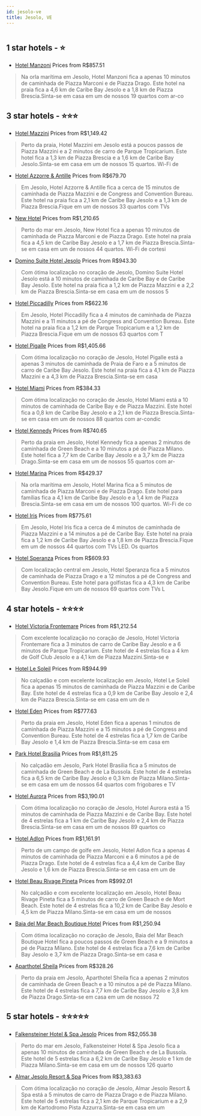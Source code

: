 ```yaml
---
id: jesolo-ve
title: Jesolo, VE
---
```


<center><img src="https://i.travelapi.com/hotels/2000000/1230000/1229900/1229814/8ed27ac1_z.jpg" alt="" /></center>


##  1 star hotels - ⭐️

-    [Hotel Manzoni](https://www.hurb.com/br/aud/https://www.hurb.com/br/hotels/jesolo/hotel-manzoni-HT-RHWL?cmp=18055) Prices from R$857.51
   > Na orla marítima em Jesolo, Hotel Manzoni fica a apenas 10 minutos de caminhada de Piazza Marconi e de Piazza Drago.  Este hotel na praia fica a 4,6 km de Caribe Bay Jesolo e a 1,8 km de Piazza Brescia.Sinta-se em casa em um de nossos 19 quartos com ar-co

##  3 star hotels - ⭐️⭐️⭐️

-    [Hotel Mazzini](https://www.hurb.com/br/aud/https://www.hurb.com/br/hotels/jesolo/hotel-mazzini-HT-IA69?cmp=18055) Prices from R$1,149.42
   > Perto da praia, Hotel Mazzini em Jesolo está a poucos passos de Piazza Mazzini e a 2 minutos de carro de Parque Tropicarium.  Este hotel fica a 1,3 km de Piazza Brescia e a 1,6 km de Caribe Bay Jesolo.Sinta-se em casa em um de nossos 15 quartos. Wi-Fi de 
-    [Hotel Azzorre & Antille](https://www.hurb.com/br/aud/https://www.hurb.com/br/hotels/jesolo/hotel-azzorre-antille-HT-84LB?cmp=18055) Prices from R$679.70
   > Em Jesolo, Hotel Azzorre & Antille fica a cerca de 15 minutos de caminhada de Piazza Mazzini e de Congress and Convention Bureau.  Este hotel na praia fica a 2,1 km de Caribe Bay Jesolo e a 1,3 km de Piazza Brescia.Fique em um de nossos 33 quartos com TVs
-    [New Hotel](https://www.hurb.com/br/aud/https://www.hurb.com/br/hotels/jesolo/new-hotel-HT-6M8E?cmp=18055) Prices from R$1,210.65
   > Perto do mar em Jesolo, New Hotel fica a apenas 10 minutos de caminhada de Piazza Marconi e de Piazza Drago.  Este hotel na praia fica a 4,5 km de Caribe Bay Jesolo e a 1,7 km de Piazza Brescia.Sinta-se em casa em um de nossos 44 quartos. Wi-Fi de cortesi
-    [Domino Suite Hotel Jesolo](https://www.hurb.com/br/aud/https://www.hurb.com/br/hotels/jesolo/domino-suite-hotel-jesolo-HT-GIO0?cmp=18055) Prices from R$943.30
   > Com ótima localização no coração de Jesolo, Domino Suite Hotel Jesolo está a 10 minutos de caminhada de Caribe Bay e de Caribe Bay Jesolo.  Este hotel na praia fica a 1,2 km de Piazza Mazzini e a 2,2 km de Piazza Brescia.Sinta-se em casa em um de nossos 5
-    [Hotel Piccadilly](https://www.hurb.com/br/aud/https://www.hurb.com/br/hotels/jesolo/hotel-piccadilly-HT-RNSX?cmp=18055) Prices from R$622.16
   > Em Jesolo, Hotel Piccadilly fica a 4 minutos de caminhada de Piazza Mazzini e a 11 minutos a pé de Congress and Convention Bureau.  Este hotel na praia fica a 1,2 km de Parque Tropicarium e a 1,2 km de Piazza Brescia.Fique em um de nossos 63 quartos com T
-    [Hotel Pigalle](https://www.hurb.com/br/aud/https://www.hurb.com/br/hotels/jesolo/hotel-pigalle-HT-4VBM?cmp=18055) Prices from R$1,405.66
   > Com ótima localização no coração de Jesolo, Hotel Pigalle está a apenas 3 minutos de caminhada de Praia de Faro e a 5 minutos de carro de Caribe Bay Jesolo.  Este hotel na praia fica a 4,1 km de Piazza Mazzini e a 4,3 km de Piazza Brescia.Sinta-se em casa
-    [Hotel Miami](https://www.hurb.com/br/aud/https://www.hurb.com/br/hotels/jesolo/hotel-miami-HT-L287?cmp=18055) Prices from R$384.33
   > Com ótima localização no coração de Jesolo, Hotel Miami está a 10 minutos de caminhada de Caribe Bay e de Piazza Mazzini.  Este hotel fica a 0,8 km de Caribe Bay Jesolo e a 2,1 km de Piazza Brescia.Sinta-se em casa em um de nossos 88 quartos com ar-condic
-    [Hotel Kennedy](https://www.hurb.com/br/aud/https://www.hurb.com/br/hotels/jesolo/hotel-kennedy-HT-SIGP?cmp=18055) Prices from R$740.65
   > Perto da praia em Jesolo, Hotel Kennedy fica a apenas 2 minutos de caminhada de Green Beach e a 10 minutos a pé de Piazza Milano.  Este hotel fica a 7,7 km de Caribe Bay Jesolo e a 3,7 km de Piazza Drago.Sinta-se em casa em um de nossos 55 quartos com ar-
-    [Hotel Marina](https://www.hurb.com/br/aud/https://www.hurb.com/br/hotels/jesolo/hotel-marina-HT-ZBJI?cmp=18055) Prices from R$429.37
   > Na orla marítima em Jesolo, Hotel Marina fica a 5 minutos de caminhada de Piazza Marconi e de Piazza Drago.  Este hotel para famílias fica a 4,1 km de Caribe Bay Jesolo e a 1,4 km de Piazza Brescia.Sinta-se em casa em um de nossos 100 quartos. Wi-Fi de co
-    [Hotel Iris](https://www.hurb.com/br/aud/https://www.hurb.com/br/hotels/jesolo/hotel-iris-HT-X4YA?cmp=18055) Prices from R$775.61
   > Em Jesolo, Hotel Iris fica a cerca de 4 minutos de caminhada de Piazza Mazzini e a 14 minutos a pé de Caribe Bay.  Este hotel na praia fica a 1,2 km de Caribe Bay Jesolo e a 1,8 km de Piazza Brescia.Fique em um de nossos 44 quartos com TVs LED. Os quartos
-    [Hotel Speranza](https://www.hurb.com/br/aud/https://www.hurb.com/br/hotels/jesolo/hotel-speranza-HT-0YDF?cmp=18055) Prices from R$609.93
   > Com localização central em Jesolo, Hotel Speranza fica a 5 minutos de caminhada de Piazza Drago e a 12 minutos a pé de Congress and Convention Bureau.  Este hotel para golfistas fica a 4,3 km de Caribe Bay Jesolo.Fique em um de nossos 69 quartos com TVs L

##  4 star hotels - ⭐️⭐️⭐️⭐️

-    [Hotel Victoria Frontemare](https://www.hurb.com/br/aud/https://www.hurb.com/br/hotels/jesolo/hotel-victoria-frontemare-HT-YJPY?cmp=18055) Prices from R$1,212.54
   > Com excelente localização no coração de Jesolo, Hotel Victoria Frontemare fica a 3 minutos de carro de Caribe Bay Jesolo e a 6 minutos de Parque Tropicarium.  Este hotel de 4 estrelas fica a 4 km de Golf Club Jesolo e a 4,1 km de Piazza Mazzini.Sinta-se e
-    [Hotel Le Soleil](https://www.hurb.com/br/aud/https://www.hurb.com/br/hotels/jesolo/hotel-le-soleil-HT-0ER7?cmp=18055) Prices from R$944.99
   > No calçadão e com excelente localização em Jesolo, Hotel Le Soleil fica a apenas 15 minutos de caminhada de Piazza Mazzini e de Caribe Bay.  Este hotel de 4 estrelas fica a 0,9 km de Caribe Bay Jesolo e 2,4 km de Piazza Brescia.Sinta-se em casa em um de n
-    [Hotel Eden](https://www.hurb.com/br/aud/https://www.hurb.com/br/hotels/jesolo/hotel-eden-HT-TVWZ?cmp=18055) Prices from R$777.63
   > Perto da praia em Jesolo, Hotel Eden fica a apenas 1 minutos de caminhada de Piazza Mazzini e a 15 minutos a pé de Congress and Convention Bureau.  Este hotel de 4 estrelas fica a 1,7 km de Caribe Bay Jesolo e 1,4 km de Piazza Brescia.Sinta-se em casa em 
-    [Park Hotel Brasilia](https://www.hurb.com/br/aud/https://www.hurb.com/br/hotels/jesolo/park-hotel-brasilia-HT-EGVC?cmp=18055) Prices from R$1,811.25
   > No calçadão em Jesolo, Park Hotel Brasilia fica a 5 minutos de caminhada de Green Beach e de La Bussola.  Este hotel de 4 estrelas fica a 6,5 km de Caribe Bay Jesolo e 0,3 km de Piazza Milano.Sinta-se em casa em um de nossos 64 quartos com frigobares e TV
-    [Hotel Aurora](https://www.hurb.com/br/aud/https://www.hurb.com/br/hotels/jesolo/hotel-aurora-HT-M7C2?cmp=18055) Prices from R$3,190.01
   > Com ótima localização no coração de Jesolo, Hotel Aurora está a 15 minutos de caminhada de Piazza Mazzini e de Caribe Bay.  Este hotel de 4 estrelas fica a 1 km de Caribe Bay Jesolo e 2,4 km de Piazza Brescia.Sinta-se em casa em um de nossos 89 quartos co
-    [Hotel Adlon](https://www.hurb.com/br/aud/https://www.hurb.com/br/hotels/jesolo/hotel-adlon-HT-099B?cmp=18055) Prices from R$1,161.91
   > Perto de um campo de golfe em Jesolo, Hotel Adlon fica a apenas 4 minutos de caminhada de Piazza Marconi e a 6 minutos a pé de Piazza Drago.  Este hotel de 4 estrelas fica a 4,4 km de Caribe Bay Jesolo e 1,6 km de Piazza Brescia.Sinta-se em casa em um de 
-    [Hotel Beau Rivage Pineta](https://www.hurb.com/br/aud/https://www.hurb.com/br/hotels/jesolo/hotel-beau-rivage-pineta-HT-TSQ0?cmp=18055) Prices from R$992.01
   > No calçadão e com excelente localização em Jesolo, Hotel Beau Rivage Pineta fica a 5 minutos de carro de Green Beach e de Mort Beach.  Este hotel de 4 estrelas fica a 10,2 km de Caribe Bay Jesolo e 4,5 km de Piazza Milano.Sinta-se em casa em um de nossos 
-    [Baia del Mar Beach Boutique Hotel](https://www.hurb.com/br/aud/https://www.hurb.com/br/hotels/jesolo/baia-del-mar-beach-boutique-hotel-HT-9FUY?cmp=18055) Prices from R$1,250.94
   > Com ótima localização no coração de Jesolo, Baia del Mar Beach Boutique Hotel fica a poucos passos de Green Beach e a 9 minutos a pé de Piazza Milano.  Este hotel de 4 estrelas fica a 7,6 km de Caribe Bay Jesolo e 3,7 km de Piazza Drago.Sinta-se em casa e
-    [Aparthotel Sheila](https://www.hurb.com/br/aud/https://www.hurb.com/br/hotels/jesolo/aparthotel-sheila-HT-4FCX?cmp=18055) Prices from R$328.26
   > Perto da praia em Jesolo, Aparthotel Sheila fica a apenas 2 minutos de caminhada de Green Beach e a 10 minutos a pé de Piazza Milano.  Este hotel de 4 estrelas fica a 7,7 km de Caribe Bay Jesolo e 3,8 km de Piazza Drago.Sinta-se em casa em um de nossos 72

##  5 star hotels - ⭐️⭐️⭐️⭐️⭐️

-    [Falkensteiner Hotel & Spa Jesolo](https://www.hurb.com/br/aud/https://www.hurb.com/br/hotels/jesolo/falkensteiner-hotel-spa-jesolo-HT-YB5M?cmp=18055) Prices from R$2,055.38
   > Perto do mar em Jesolo, Falkensteiner Hotel & Spa Jesolo fica a apenas 10 minutos de caminhada de Green Beach e de La Bussola.  Este hotel de 5 estrelas fica a 6,2 km de Caribe Bay Jesolo e 1 km de Piazza Milano.Sinta-se em casa em um de nossos 126 quarto
-    [Almar Jesolo Resort & Spa](https://www.hurb.com/br/aud/https://www.hurb.com/br/hotels/jesolo/almar-jesolo-resort-spa-HT-0BXR?cmp=18055) Prices from R$3,383.63
   > Com ótima localização no coração de Jesolo, Almar Jesolo Resort & Spa está a 5 minutos de carro de Piazza Drago e de Piazza Milano.  Este hotel de 5 estrelas fica a 2,1 km de Parque Tropicarium e a 2,9 km de Kartodromo Pista Azzurra.Sinta-se em casa em um

